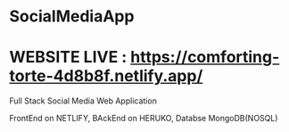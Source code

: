 # SocialMediaApp
# WEBSITE LIVE : https://comforting-torte-4d8b8f.netlify.app/
Full Stack Social Media Web Application

FrontEnd on NETLIFY,
BAckEnd on HERUKO,
Databse MongoDB(NOSQL)
